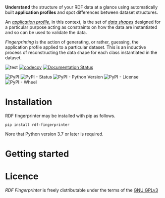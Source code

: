
**Understand** the structure of your RDF data at a glance using automatically built **application profiles** and spot differences between dataset structures. 

An [_application profile_](https://en.wikipedia.org/wiki/Application_profile), in this context, is the set of [_data shapes_](https://www.w3.org/2014/data-shapes/wiki/Main_Page) designed for a particular purpose acting as constraints on how the data are instantiated and so can be used to validate the data.

_Fingerprinting_ is the action of generating, or rather, guessing, the application profile applied to a particular dataset. This is an inductive process of reconstructing the data shape for each class instantiated in the dataset. 

![test](https://github.com/meaningfy-ws/rdf-fingerprinter/workflows/test/badge.svg)
[![codecov](https://codecov.io/gh/meaningfy-ws/rdf-fingerprinter/branch/master/graph/badge.svg)](https://codecov.io/gh/meaningfy-ws/eds4jinja2)
[![Documentation Status](https://readthedocs.org/projects/rdf-fingerprinter/badge/?version=latest)](https://eds4jinja2.readthedocs.io/en/latest/?badge=latest)

![PyPI](https://img.shields.io/pypi/v/rdf-fingerprinter?color=teal&label=version)
![PyPI - Status](https://img.shields.io/pypi/status/rdf-fingerprinter)
![PyPI - Python Version](https://img.shields.io/pypi/pyversions/rdf-fingerprinter)
![PyPI - License](https://img.shields.io/pypi/l/rdf-fingerprinter?color=green)
![PyPI - Wheel](https://img.shields.io/pypi/wheel/rdf-fingerprinter)

# Installation
RDF fingerprinter may be installed with pip as follows. 
 
```
pip install rdf-fingerprinter
```
Nore that Python version 3.7 or later is required.  

# Getting started



# Licence 
_RDF Fingerprinter_ is freely distributable under the terms of the [GNU GPLv3](https://www.gnu.org/licenses/gpl-3.0.en.html)
